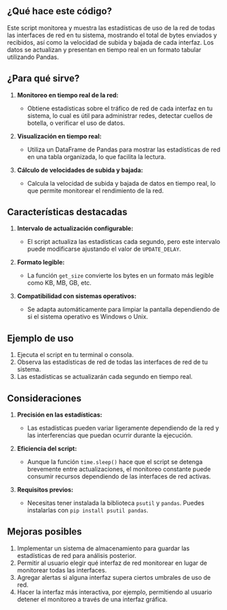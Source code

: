## ¿Qué hace este código?

Este script monitorea y muestra las estadísticas de uso de la red de todas las interfaces de red en tu sistema, mostrando el total de bytes enviados y recibidos, así como la velocidad de subida y bajada de cada interfaz. Los datos se actualizan y presentan en tiempo real en un formato tabular utilizando Pandas.

## ¿Para qué sirve?

1. **Monitoreo en tiempo real de la red:**
   - Obtiene estadísticas sobre el tráfico de red de cada interfaz en tu sistema, lo cual es útil para administrar redes, detectar cuellos de botella, o verificar el uso de datos.

2. **Visualización en tiempo real:**
   - Utiliza un DataFrame de Pandas para mostrar las estadísticas de red en una tabla organizada, lo que facilita la lectura.

3. **Cálculo de velocidades de subida y bajada:**
   - Calcula la velocidad de subida y bajada de datos en tiempo real, lo que permite monitorear el rendimiento de la red.

## Características destacadas

1. **Intervalo de actualización configurable:**
   - El script actualiza las estadísticas cada segundo, pero este intervalo puede modificarse ajustando el valor de `UPDATE_DELAY`.

2. **Formato legible:**
   - La función `get_size` convierte los bytes en un formato más legible como KB, MB, GB, etc.

3. **Compatibilidad con sistemas operativos:**
   - Se adapta automáticamente para limpiar la pantalla dependiendo de si el sistema operativo es Windows o Unix.

## Ejemplo de uso

1. Ejecuta el script en tu terminal o consola.
2. Observa las estadísticas de red de todas las interfaces de red de tu sistema.
3. Las estadísticas se actualizarán cada segundo en tiempo real.

## Consideraciones

1. **Precisión en las estadísticas:**
   - Las estadísticas pueden variar ligeramente dependiendo de la red y las interferencias que puedan ocurrir durante la ejecución.

2. **Eficiencia del script:**
   - Aunque la función `time.sleep()` hace que el script se detenga brevemente entre actualizaciones, el monitoreo constante puede consumir recursos dependiendo de las interfaces de red activas.

3. **Requisitos previos:**
   - Necesitas tener instalada la biblioteca `psutil` y `pandas`. Puedes instalarlas con `pip install psutil pandas`.

## Mejoras posibles

1. Implementar un sistema de almacenamiento para guardar las estadísticas de red para análisis posterior.
2. Permitir al usuario elegir qué interfaz de red monitorear en lugar de monitorear todas las interfaces.
3. Agregar alertas si alguna interfaz supera ciertos umbrales de uso de red.
4. Hacer la interfaz más interactiva, por ejemplo, permitiendo al usuario detener el monitoreo a través de una interfaz gráfica.